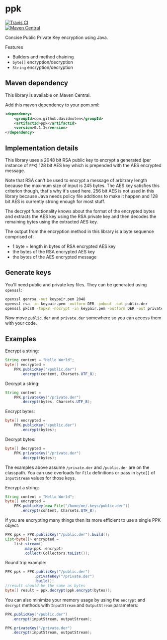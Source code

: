 ppk
======
[![Travis CI](https://travis-ci.org/davidmoten/ppk.svg)](https://travis-ci.org/davidmoten/ppk)<br/>
[![Maven Central](https://maven-badges.herokuapp.com/maven-central/com.github.davidmoten/ppk/badge.svg?style=flat)](https://maven-badges.herokuapp.com/maven-central/com.github.davidmoten/ppk)<br/>

Concise Public Private Key encryption using Java.

Features
* Builders and method chaining
* `byte[]` encryption/decryption
* `String` encryption/decryption

Maven dependency
--------------------
This library is available on Maven Central.

Add this maven dependency to your pom.xml:

```xml
<dependency>
    <groupId>com.github.davidmoten</groupId>
    <artifactId>ppk</artifactId>
    <version>0.1.3</version>
</dependency>
```

Implementation details
-----------------------------
This library uses a 2048 bit RSA public key to encrypt a generated (per instance of `PPK`) 128 bit AES key which is prepended with the AES encrypted message.

Note that RSA can't be used to encrypt a message of arbitrary length because the maximum size of input is 245 bytes. The AES key satisfies this criterion though, that's why it's used here. 256 bit AES is not used in this library because Java needs policy file additions to make it happen and 128 bit AES is currently strong enough for most stuff.

The decrypt functionality knows about the format of the encrypted bytes and extracts the AES key using the RSA private key and then decodes the remaining bytes using the extracted AES key.

The output from the encryption method in this library is a byte sequence comprised of:

* 1 byte = length in bytes of RSA encrypted AES key
* the bytes of the RSA encrypted AES key
* the bytes of the AES encrypted message

Generate keys
-----------------
You'll need public and private key files. They can be generated using `openssl`:

```bash
openssl genrsa -out keypair.pem 2048
openssl rsa -in keypair.pem -outform DER -pubout -out public.der
openssl pkcs8 -topk8 -nocrypt -in keypair.pem -outform DER -out private.der
```
Now move `public.der` and `private.der` somewhere so you can access them with your code.

Examples
---------------
Encrypt a string:

```java
String content = "Hello World";
byte[] encrypted = 
    PPK.publicKey("/public.der")
       .encrypt(content, Charsets.UTF_8);
```
Decrypt a string:

```java
String content = 
    PPK.privateKey("/private.der")
       .decrypt(bytes, Charsets.UTF_8);
```

Encrypt bytes:
```java
byte[] encrypted = 
    PPK.publicKey("/public.der")
       .encrypt(bytes);
```

Decrypt bytes:
```java
byte[] decrypted = 
    PPK.privateKey("/private.der")
       .decrypt(bytes);
```


The examples above assume `/private.der` and `/public.der` are on the classpath. You can use overloads for `File` definitions or pass in `byte[]` of `InputStream` values for those keys.

Encrypt a string:

```java
String content = "Hello World";
byte[] encrypted = 
    PPK.publicKey(new File("/home/me/.keys/public.der"))
       .encrypt(content, Charsets.UTF_8);
```

If you are encrypting many things then its more efficient to use a single PPK object:

```java
PPK ppk = PPK.publicKey("/public.der").build();
List<byte[]> encrypted = 
    list.stream()
        .map(ppk::encrypt)
        .collect(Collectors.toList());
```

Round trip example:

```java
PPK ppk = PPK.publicKey("/public.der")
             .privateKey("/private.der")
             .build();
//result should be the same as bytes
byte[] result = ppk.decrypt(ppk.encrypt(bytes));
```

You can also minimize your memory usage by using the `encrypt` and `decrypt` methods with `InputStream` and `OutputStream` parameters:

```java
PPK.publicKey("/public.der")
   .encrypt(inputStream, outputStream);
```

```java
PPK.privateKey("/private.der")
   .decrypt(inputStream, outputStream);
```



